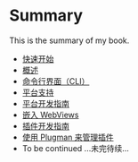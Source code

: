 # Summary

This is the summary of my book.

* [快速开始](docs/getstarted.md)
* [概述](docs/overview.md)
* [命令行界面（CLI）](docs/cli.md)
* [平台支持](docs/support.md)
* [平台开发指南](docs/platforms.md)
* [嵌入 WebViews](../docs/webviews.md)
* [插件开发指南](../docs/hybrid-plugins.md)
* [使用 Plugman 来管理插件](../docs/plugman.md)
* To be continued ...未完待续...